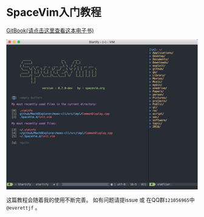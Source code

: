 # SpaceVim入门教程

[GitBook(请点击这里查看这本电子书)](https://www.gitbook.com/book/everettjf/spacevimtutorial)


![](media/15160264747744.jpg)


这篇教程会随着我的使用不断完善。
如有问题请提issue 或 在QQ群`121056965`中`@everettjf` 。

